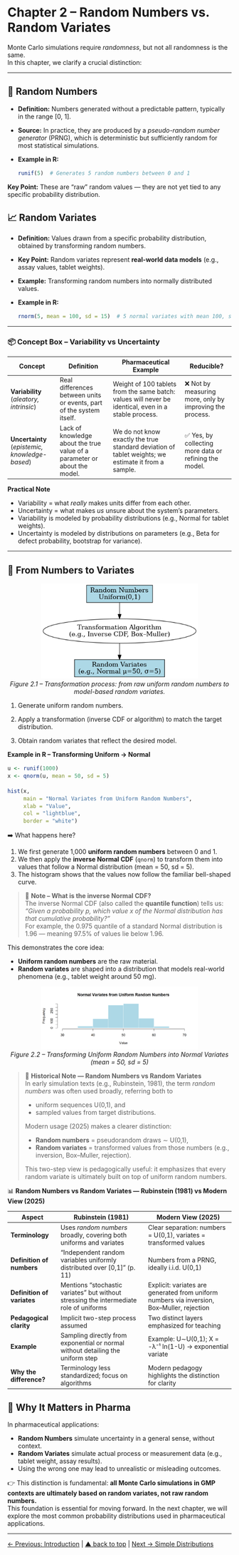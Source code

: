 # Chapter 2 – Random Numbers vs. Random Variates

Monte Carlo simulations require *randomness*, but not all randomness is the same.  
In this chapter, we clarify a crucial distinction:

---

## 🎲 Random Numbers
- **Definition:** Numbers generated without a predictable pattern, typically in the range [0, 1].  
- **Source:** In practice, they are produced by a *pseudo-random number generator* (PRNG), which is deterministic but sufficiently random for most statistical simulations.

- **Example in R:**
  ```r
  runif(5)  # Generates 5 random numbers between 0 and 1
  ```

**Key Point:** These are “raw” random values — they are not yet tied to any specific probability distribution.

## 📈 Random Variates

- **Definition:** Values drawn from a specific probability distribution, obtained by transforming random numbers.  
- **Key Point:** Random variates represent **real-world data models** (e.g., assay values, tablet weights).

- **Example:** Transforming random numbers into normally distributed values.

- **Example in R:**
  ```r
  rnorm(5, mean = 100, sd = 15)  # 5 normal variates with mean 100, sd 15
  ```

---

### 📦 Concept Box – Variability vs Uncertainty

| Concept        | Definition | Pharmaceutical Example | Reducible? |
|----------------|------------|-------------------------|------------|
| **Variability** (*aleatory, intrinsic*) | Real differences between units or events, part of the system itself. | Weight of 100 tablets from the same batch: values will never be identical, even in a stable process. | ❌ Not by measuring more, only by improving the process. |
| **Uncertainty** (*epistemic, knowledge-based*) | Lack of knowledge about the true value of a parameter or about the model. | We do not know exactly the true standard deviation of tablet weights; we estimate it from a sample. | ✅ Yes, by collecting more data or refining the model. |

**Practical Note**  
- Variability = what *really* makes units differ from each other.  
- Uncertainty = what makes *us* unsure about the system’s parameters.  
- Variability is modeled by probability distributions (e.g., Normal for tablet weights).  
- Uncertainty is modeled by distributions on parameters (e.g., Beta for defect probability, bootstrap for variance).  

---

## 🔄 From Numbers to Variates

<p align="center">
  <img src="../images/random_numbers_to_variates.png" alt="Figure 2.1 – Random Numbers to Random Variates" width="70%">
  <br>
  <em>Figure 2.1 – Transformation process: from raw uniform random numbers to model-based random variates.</em>
</p>

1. Generate uniform random numbers.

2. Apply a transformation (inverse CDF or algorithm) to match the target distribution.

3. Obtain random variates that reflect the desired model.

**Example in R – Transforming Uniform → Normal**
```r
u <- runif(1000)
x <- qnorm(u, mean = 50, sd = 5)

hist(x,
     main = "Normal Variates from Uniform Random Numbers",
     xlab = "Value",
     col = "lightblue",
     border = "white")
```
➡️ What happens here?

1. We first generate 1,000 **uniform random numbers** between 0 and 1.  
2. We then apply the **inverse Normal CDF** (`qnorm`) to transform them into values that follow a Normal distribution (mean = 50, sd = 5).  
3. The histogram shows that the values now follow the familiar bell-shaped curve.  

> 🔎 **Note – What is the inverse Normal CDF?**  
> The inverse Normal CDF (also called the **quantile function**) tells us:  
> *“Given a probability p, which value x of the Normal distribution has that cumulative probability?”*  
> For example, the 0.975 quantile of a standard Normal distribution is 1.96 — meaning 97.5% of values lie below 1.96.

This demonstrates the core idea:  

- **Uniform random numbers** are the raw material.  
- **Random variates** are shaped into a distribution that models real-world phenomena (e.g., tablet weight around 50 mg).  

<p align="center">
  <img src="../images/random_uniform_to_normal.png" alt="Figure 2.2 – Transforming Uniform Random Numbers into Normal Variates" width="70%">
  <br>
  <em>Figure 2.2 – Transforming Uniform Random Numbers into Normal Variates (mean = 50, sd = 5)</em>
</p>

> 📌 **Historical Note — Random Numbers vs Random Variates**  
> In early simulation texts (e.g., Rubinstein, 1981), the term *random numbers* was often used broadly, referring both to  
> - uniform sequences U(0,1), and  
> - sampled values from target distributions.  
> 
> Modern usage (2025) makes a clearer distinction:  
> - **Random numbers** = pseudorandom draws ∼ U(0,1),  
> - **Random variates** = transformed values from those numbers (e.g., inversion, Box–Muller, rejection).  
> 
> This two-step view is pedagogically useful: it emphasizes that every random variate is ultimately built on top of uniform random numbers.

📊 **Random Numbers vs Random Variates — Rubinstein (1981) vs Modern View (2025)**

| Aspect                | Rubinstein (1981) | Modern View (2025) |
|------------------------|------------------|--------------------|
| **Terminology**        | Uses *random numbers* broadly, covering both uniforms and variates | Clear separation: numbers = U(0,1), variates = transformed values |
| **Definition of numbers** | “Independent random variables uniformly distributed over [0,1]” (p. 11) | Numbers from a PRNG, ideally i.i.d. U(0,1) |
| **Definition of variates** | Mentions “stochastic variates” but without stressing the intermediate role of uniforms | Explicit: variates are generated from uniform numbers via inversion, Box–Muller, rejection |
| **Pedagogical clarity** | Implicit two-step process assumed | Two distinct layers emphasized for teaching |
| **Example** | Sampling directly from exponential or normal without detailing the uniform step | Example: U∼U(0,1); X = -λ⁻¹ ln(1-U) → exponential variate |
| **Why the difference?** | Terminology less standardized; focus on algorithms | Modern pedagogy highlights the distinction for clarity |

## 💊 Why It Matters in Pharma

In pharmaceutical applications:

- **Random Numbers** simulate uncertainty in a general sense, without context.  
- **Random Variates** simulate actual process or measurement data (e.g., tablet weight, assay results).  
- Using the wrong one may lead to unrealistic or misleading outcomes.  

👉 This distinction is fundamental: **all Monte Carlo simulations in GMP contexts are ultimately based on random variates, not raw random numbers.**  
This foundation is essential for moving forward. In the next chapter, we will explore the most common probability distributions used in pharmaceutical applications.

---

[← Previous: Introduction](chapter01_intro.md) | [▲ back to top](../#table-of-contents) | [Next → Simple Distributions](chapter03_distributions.md)
